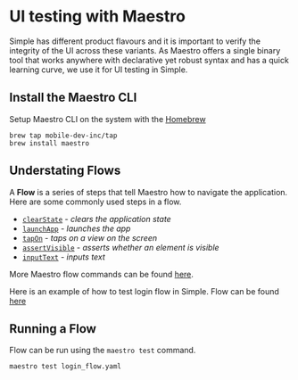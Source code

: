 
# UI testing with Maestro

Simple has different product flavours and it is important to verify the integrity of the UI across these variants. As Maestro offers a single binary tool that works anywhere with declarative yet robust syntax and has a quick learning curve, we use it for UI testing in Simple.

##  Install the Maestro CLI

Setup Maestro CLI on the system with the [Homebrew](https://brew.sh/)

    brew tap mobile-dev-inc/tap
    brew install maestro 

## Understating Flows

A **Flow** is a series of steps that tell Maestro how to navigate the application. Here are some commonly used steps in a flow.

- [`clearState`](https://maestro.mobile.dev/reference/app-files) - *clears the application state*
- [`launchApp`](https://maestro.mobile.dev/reference/app-lifecycle) - *launches the app*
- [`tapOn`](https://maestro.mobile.dev/reference/tap-on-view) - *taps on a view on the screen*
- [`assertVisible`](https://maestro.mobile.dev/reference/assertions) - *asserts whether an element is visible*
- [`inputText`](https://maestro.mobile.dev/reference/text-input) - *inputs text*

More Maestro flow commands can be found [here](https://maestro.mobile.dev/).

Here is an example of how to test login flow in Simple. Flow can be found [here](https://github.com/simpledotorg/simple-android/blob/master/maestroUiFlows/login_flow.yaml)

## Running a Flow

Flow can be run using the `maestro test` command.

    maestro test login_flow.yaml
